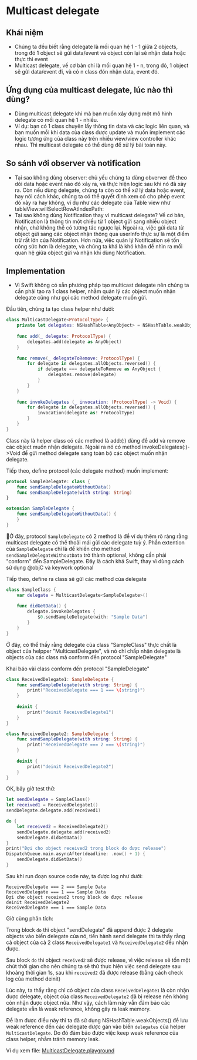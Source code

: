# Multicast delegate

## Khái niệm

- Chúng ta đều biết rằng delegate là mối quan hệ 1 - 1 giữa 2 objects, trong đó 1 object sẽ gửi data/event và object còn lại sẽ nhận data hoặc thực thi event
- Multicast delegate, về cơ bản chỉ là mối quan hệ 1 - n, trong đó, 1 object sẽ gửi data/event đi, và có n class đón nhận data, event đó.

## Ứng dụng của multicast delegate, lúc nào thì dùng?

- Dùng multicast delegate khi mà bạn muốn xây dựng một mô hình delegate có mối quan hệ 1 - nhiều.
- Ví dụ: bạn có 1 class chuyên lấy thông tin data và các logic liên quan, và bạn muốn mỗi khi data của class được update và muốn implement các logic tương ứng của class này trên nhiều view/view controller khác nhau. Thì multicast delegate có thể dùng để xử lý bài toán này.

## So sánh với observer và notification

- Tại sao không dùng observer: chủ yếu chúng ta dùng obverver để theo dõi data hoặc event nào đó xảy ra, và thực hiện logic sau khi nó đã xảy ra. Còn nếu dùng delegate, chúng ta còn có thể xử lý data hoặc event, hay nói cách khác, chúng ta có thể quyết định xem có cho phép event đó xảy ra hay không, ví dụ như các delegate của Table view như tableView:willSelectRowAtIndexPath:
- Tại sao không dùng Notification thay vì multicast delegate? Về cơ bản, Notification là thông tin một chiều từ 1 object gửi sang nhiều object nhận, chứ không thể có tương tác ngược lại. Ngoài ra, việc gửi data từ object gửi sang các object nhận thông qua userInfo thực sự là một điểm trừ rất lớn của Notification. Hơn nữa, việc quản lý Notification sẽ tốn công sức hơn là delegate, và chúng ta khá là khó khăn để nhìn ra mối quan hệ giữa object gửi và nhận khi dùng Notification.

## Implementation

- Vì Swift không có sẵn phương pháp tạo multicast delegate nên chúng ta cần phải tạo ra 1 class helper, nhằm quản lý các object muốn nhận delegate cũng như gọi các method delegate muốn gửi.

Đầu tiên, chúng ta tạo class helper như dưới:

```Swift
class MulticastDelegate<ProtocolType> {
    private let delegates: NSHashTable<AnyObject> = NSHashTable.weakObjects()
    
    func add(_ delegate: ProtocolType) {
        delegates.add(delegate as AnyObject)
    }
    
    func remove(_ delegateToRemove: ProtocolType) {
        for delegate in delegates.allObjects.reversed() {
            if delegate === delegateToRemove as AnyObject {
                delegates.remove(delegate)
            }
        }
    }
    
    func invokeDelegates (_ invocation: (ProtocolType) -> Void) {
        for delegate in delegates.allObjects.reversed() {
            invocation(delegate as! ProtocolType)
        }
    }
}
```

Class này là helper class có các method là add:(:) dùng để add và remove các object muốn nhận delegate. Ngoài ra nó có method invokeDelegates(:)->Void để gửi method delegate sang toàn bộ các object muốn nhận delegate.

Tiếp theo, define protocol (các delegate method) muốn implement:

```Swift
protocol SampleDelegate: class {
    func sendSampleDelegateWithoutData()
    func sendSampleDelegate(with string: String)
}

extension SampleDelegate {
    func sendSampleDelegateWithoutData() {        
    }
}
```

Ở đây, protocol `SampleDelegate` có 2 method là để ví dụ thêm rõ ràng rằng multicast delegate có thể thoải mái gửi các delegate tuỳ ý. Phần extention của `SampleDelegate` chỉ là để khiến cho method `sendSampleDelegateWithoutData` trở thành optional, không cần phải "conform" đến SampleDelegate. Đây là cách khá Swift, thay vì dùng cách sử dụng @objC và keywork optional

Tiếp theo, define ra class sẽ gửi các method của delegate

```Swift
class SampleClass {
    var delegate = MulticastDelegate<SampleDelegate>()
    
    func didGetData() {
        delegate.invokeDelegates {
            $0.sendSampleDelegate(with: "Sample Data")
        }
    }
}
```

Ở đây, có thể thấy rằng delegate của class "SampleClass" thực chất là object của helpper "MulticastDelegate", và nó chỉ chấp nhận delegate là objects của các class mà conform đến protocol "SampleDelegate"

Khai báo vài class conform đến protocol "SampleDelegate"

```Swift
class ReceivedDelegate1: SampleDelegate {
    func sendSampleDelegate(with string: String) {
        print("ReceivedDelegate === 1 === \(string)")
    }
    
    deinit {
        print("deinit ReceivedDelegate1")
    }
}

class ReceivedDelegate2: SampleDelegate {
    func sendSampleDelegate(with string: String) {
        print("ReceivedDelegate === 2 === \(string)")
    }
    
    deinit {
        print("deinit ReceivedDelegate2")
    }
}
```

OK, bây giờ test thử:

```Swift
let sendDelegate = SampleClass()
let received1 = ReceivedDelegate1()
sendDelegate.delegate.add(received1)

do {
    let received2 = ReceivedDelegate2()
    sendDelegate.delegate.add(received2)
    sendDelegate.didGetData()
}
print("Đợi cho object received2 trong block do được release")
DispatchQueue.main.asyncAfter(deadline: .now() + 1) {
    sendDelegate.didGetData()
}

```

Sau khi run đoạn source code này, ta được log như dưới:
```
ReceivedDelegate === 2 === Sample Data
ReceivedDelegate === 1 === Sample Data
Đợi cho object received2 trong block do được release
deinit ReceivedDelegate2
ReceivedDelegate === 1 === Sample Data
```

Giờ cùng phân tích:

Trong block `do` thì object "sendDelegate" đã append được 2 delegate objects vào biến delegate của nó, tiến hành send delegate thì ta thấy rằng cả object của cả 2 class `ReceivedDelegate1` và `ReceivedDelegate2` đều nhận được.

Sau block `do` thì object `received2` sẽ được release, vì việc release sẽ tốn một chút thời gian cho nên chúng ta sẽ thử thực hiện việc send delegate sau khoảng thời gian 1s, sau khi `received2` đã được release (bằng cách check log của method deinit)

Lúc này, ta thấy rằng chỉ có object của class `ReceivedDelegate1` là còn nhận được delegate, object của class `ReceivedDelegate2` đã bị release nên không còn nhận được object nữa. Như vậy, cách làm này vẫn đảm bảo các delegate vẫn là weak reference, không gây ra leak memory.

Đề làm được điều này thì ta đã sử dụng NSHashTable.weakObjects() để lưu weak reference đến các delegate được gán vào biến `delegates` của helper `MulticastDelegate`. Do đó đảm bảo được việc keep weak reference của class helper, nhằm tránh memory leak.

Ví dụ xem file: [MulticastDelegate.playground](https://github.com/nhathm/swift.sample/tree/master/DesignPatterns/MulticastDelegate.playground)
